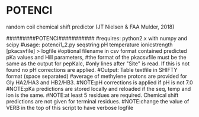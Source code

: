 # POTENCI
random coil chemical shift predictor (JT Nielsen &amp; FAA Mulder, 2018)

#########POTENCI###########
    #requires: python2.x with numpy and scipy
    #usage: potenci1_2.py seqstring pH temperature ionicstrength [pkacsvfile] > logfile
    #optional filename in csv format contained predicted pKa values and Hill parameters,
    #the format of the pkacsvfile must be the same as the output for pepKalc,
    #only lines after "Site" is read. If this is not found no pH corrections are applied.
    #Output: Table textfile in SHIFTY format (space separated)
    #average of methylene protons are provided for Gly HA2/HA3 and HB2/HB3.
    #NOTE:pH corrections is applied if pH is not 7.0
    #NOTE:pKa predictions are stored locally and reloaded if the seq, temp and ion is the same.
    #NOTE:at least 5 residues are required. Chemical shift predictions are not given for terminal residues.
    #NOTE:change the value of VERB in the top of this script to have verbose logfile
